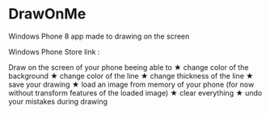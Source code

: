 DrawOnMe
========

Windows Phone 8 app made to drawing on the screen

Windows Phone Store link : 

Draw on the screen of your phone beeing able to
★ change color of the background
★ change color of the line
★ change thickness of the line
★ save your drawing
★ load an image from memory of your phone (for now without
    transform features of the loaded image)
★ clear everything
★ undo your mistakes during drawing
